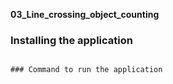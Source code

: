 **03_Line_crossing_object_counting**

### Installing the application

~~~ make ~~~

### Command to run the application

~~~ 


